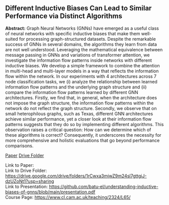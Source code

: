 ## Different Inductive Biases Can Lead to Similar Performance via Distinct Algorithms
**Abstract:** Graph Neural Networks (GNNs) have emerged as a useful class of neural networks with specific inductive biases that make them well-suited for processing graph-structured datasets. Despite the remarkable success of GNNs in several domains, the algorithms they learn from data are not well understood. Leveraging the mathematical equivalence between message passing in GNNs and variations of transformer attention, we investigate the information flow patterns inside networks with different inductive biases. We develop a simple framework to combine the attention in multi-head and multi-layer models in a way that reflects the information flow within the network. In our experiments with 4 architectures across 7 node classification tasks, we (i) analyze the relationship between learned information flow patterns and the underlying graph structure and (ii) compare the information flow patterns learned by different GNN architectures. Firstly, we find that, in general, when the architecture does not impose the graph structure, the information flow patterns within the network do not reflect the graph structure. Secondly, we observe that on small heterophilous graphs, such as Texas, different GNN architectures achieve similar performance, yet a closer look at their information flow patterns suggests that they do so by implementing different algorithms. This observation raises a critical question: How can we determine which of these algorithms is correct? Consequently, it underscores the necessity for more comprehensive and holistic evaluations that go beyond performance comparisons. 

<a href="#" class="button primary">Paper</a> 
<a href="https://drive.google.com/drive/folders/1rCwxa3mjwZ9m24sl7gttgiJ-dzUZoNt1?usp=sharing" class="button">Drive Folder</a>




 Link to Paper: <br>
 Link to Drive Folder: https://drive.google.com/drive/folders/1rCwxa3mjwZ9m24sl7gttgiJ-dzUZoNt1?usp=sharing <br>
 Link to Presentation: https://github.com/batu-el/understanding-inductive-biases-of-gnns/blob/main/presentation.pdf <br>
 Course Page:  https://www.cl.cam.ac.uk/teaching/2324/L65/ <br>


